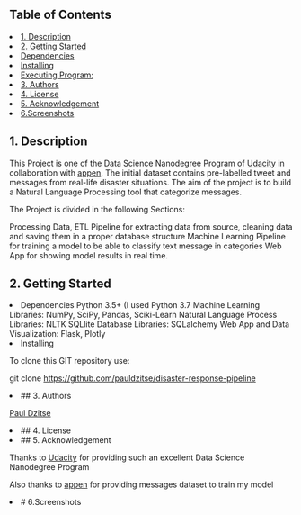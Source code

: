 ## Table of Contents
<li><a href="#intro">1. Description
<li><a href="#getting started">2. Getting Started
    <li><a href="#dependencies">Dependencies
    <li><a href="#installing">Installing
    <li><a href="#executing">Executing Program:
 <li><a href="#authors">3. Authors
 <li><a href="#license">4. License
 <li><a href="#acknowledgement">5. Acknowledgement
 <li><a href="#screenshots">6.Screenshots


 <a id='intro'></a>
 ## 1. Description

This Project is one of the Data Science Nanodegree Program of [Udacity](https://www.udacity.com/school-of-data-science) in collaboration with  [appen](https://appen.com/). The initial dataset contains pre-labelled tweet and messages from real-life disaster situations. The aim of the project is to build a Natural Language Processing tool that categorize messages.
     

The Project is divided in the following Sections:

Processing Data, ETL Pipeline for extracting data from source, cleaning data and saving them in a proper database structure
Machine Learning Pipeline for training a model to be able to classify text message in categories
Web App for showing model results in real time.

      
<a id='getting started'></a>
## 2. Getting Started

<li><a id='dependencies'></a>
Dependencies
    Python 3.5+ (I used Python 3.7
    Machine Learning Libraries: NumPy, SciPy, Pandas, Sciki-Learn
    Natural Language Process Libraries: NLTK
    SQLlite Database Libraries: SQLalchemy
    Web App and Data Visualization: Flask, Plotly

<li><a id='installing'></a>
Installing

To clone this GIT repository use:

git clone https://github.com/pauldzitse/disaster-response-pipeline

     
 <li><a id='authors'>
 ## 3. Authors  

[Paul Dzitse](https://github.com/pauldzitse)
        
  
<li><a id='license'></a>
## 4. License
   
<li><a id='acknowledgement'></a>
## 5. Acknowledgement
    
Thanks to [Udacity](https://www.udacity.com/school-of-data-science) for providing such an excellent Data Science Nanodegree Program
    
Also thanks to [appen](https://appen.com/) for providing messages dataset to train my model
    
    
 <li><a id='screenshots'></a>
 # 6.Screenshots
    
    

    
    

